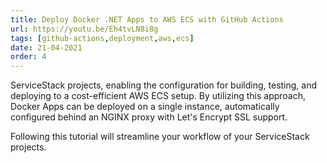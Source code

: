 ```yaml
---
title: Deploy Docker .NET Apps to AWS ECS with GitHub Actions
url: https://youtu.be/Eh4tvLN8i8g
tags: [github-actions,deployment,aws,ecs]
date: 21-04-2021
order: 4
---
```


ServiceStack projects, enabling the configuration for building, testing, and deploying to a cost-efficient AWS ECS setup. 
By utilizing this approach, Docker Apps can be deployed on a single instance, automatically configured behind an NGINX 
proxy with Let's Encrypt SSL support. 

Following this tutorial will streamline your workflow of your ServiceStack projects.
